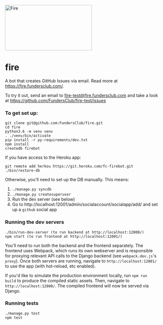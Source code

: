 <img src="https://cloud.githubusercontent.com/assets/899450/23774315/f3983d3a-04d7-11e7-9ee7-a02e436755cf.png" alt="Fire" width="286" height="150">

# fire

A bot that creates GitHub Issues via email. Read more at https://fire.fundersclub.com/.

To try it out, send an email to fire-test@fire.fundersclub.com and take a look at https://github.com/FundersClub/fire-test/issues

### To get set up:
```
git clone git@github.com:FundersClub/fire.git
cd fire
python3.6 -m venv venv
. ./venv/bin/activate
pip install -r py-requirements/dev.txt
npm install
createdb firebot
```

If you have access to the Heroku app:
```
git remote add herkou https://git.heroku.com/fc-firebot.git
./bin/restore-db
```

Otherwise, you'll need to set up the DB manually. This means:

1. `./manage.py syncdb`
2. `./manage.py createsuperuser`
3. Run the dev server (see below)
4. Go to http://localhost:12001/admin/socialaccount/socialapp/add/ and set up a `github` social app

### Running the dev servers
```
./bin/run-dev-server (to run backend at http://localhost:12000/)
npm start (to run frontend at http://localhost:12001/)
```
You'll need to run both the backend and the frontend separately. The frontend uses Webpack, which runs its own webserver and is responsible for proxying relevant API calls to the Django backend (see `webpack.dev.js`'s `proxy`). Once both servers are running, navigate to `http://localhost:12001/` to use the app (with hot-reload, etc enabled).

If you'd like to simulate the production environment locally, run `npm run build` to produce the compiled static assets. Then, navigate to `http://localhost:12000/`. The compiled frontend will now be served via Django.

### Running tests
```
./manage.py test
npm test
```

